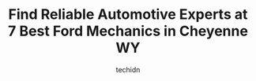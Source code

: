---
layout: ampstory
image: https://images.unsplash.com/photo-1542728212-aca4817f0610?ixlib=rb-4.0.3&ixid=MnwxMjA3fDB8MHxwaG90by1wYWdlfHx8fGVufDB8fHx8&auto=format&fit=crop&w=640&h=853&q=80
author: techidn
featured: false
description: Looking for reliable and skilled Ford Mechanic in Cheyenne WY, USA? Your search ends here with the 7 best Ford Mechanic in town. With their expertise and commitment to delivering exceptional
title: Find Reliable Automotive Experts at 7 Best Ford Mechanics in Cheyenne WY
cover:
   title: Find Reliable Automotive Experts at 7 Best Ford Mechanics in Cheyenne WY
   subtitle: Rickpate
   background: https://images.unsplash.com/photo-1542728212-aca4817f0610?ixlib=rb-4.0.3&ixid=MnwxMjA3fDB8MHxwaG90by1wYWdlfHx8fGVufDB8fHx8&auto=format&fit=crop&w=640&h=853&q=80

pages: 
 - layout: thirds
   top: <h1>#1 TNT Customs - Auto & Jeep Shop</h1>
   bottom: "<p>They did a great job for a fair price.  Definitely bringing my Toyo in for other projects.  Cant wait to work with TNT again.</p>"
   background: https://www.knot35.com/toplist/wp-content/uploads/2023/06/best-ford-mechanic-1-in-cheyenne-wy-1685841504.jpeg
   backgroundblur: true
 - layout: thirds
   top: <h1>#2 Big Als Auto & Exhaust</h1>
   bottom: "<p>6526 US 30 Service Rd, Cheyenne, WY 82001, United States</p>"
   background: https://www.knot35.com/toplist/wp-content/uploads/2023/06/best-ford-mechanic-2-in-cheyenne-wy-1685841505.jpeg
   cta:
      link: https://www.knot35.com/toplist/find-reliable-automotive-experts-at-7-best-ford-mechanics-in-cheyenne-wy/
      text: Find Reliable Automotive Experts at 7 Best Ford Mechanics in Cheyenne WY
 - layout: thirds
   top: <h1>#3 Automotive Repair Specialists</h1>
   bottom: "<p>305 E Fox Farm Rd, Cheyenne, WY 82007, United States</p>"
   background: https://www.knot35.com/toplist/wp-content/uploads/2023/06/best-ford-mechanic-3-in-cheyenne-wy-1685841505.jpeg
   cta:
      link: https://www.knot35.com/toplist/find-reliable-automotive-experts-at-7-best-ford-mechanics-in-cheyenne-wy/
      text: Find Reliable Automotive Experts at 7 Best Ford Mechanics in Cheyenne WY
 - layout: thirds
   top: <h1>#4 Cheyenne Auto Repair & Services</h1>
   bottom: "<p>604 W Lincolnway, Cheyenne, WY 82001, United States</p>"
   background: https://images.unsplash.com/photo-1613843873231-1447db182f97?ixlib=rb-4.0.3&ixid=MnwxMjA3fDB8MHxwaG90by1wYWdlfHx8fGVufDB8fHx8&auto=format&fit=crop&w=640&h=853&q=80
   cta:
      link: https://www.knot35.com/toplist/find-reliable-automotive-experts-at-7-best-ford-mechanics-in-cheyenne-wy/
      text: Find Reliable Automotive Experts at 7 Best Ford Mechanics in Cheyenne WY
 - layout: thirds
   top: <h1>#5 T and T Auto Center</h1>
   bottom: "<p>613 W College Dr, Cheyenne, WY 82007, United States</p>"
   background: https://images.unsplash.com/photo-1602536052359-ef94c21c5948?ixlib=rb-4.0.3&ixid=MnwxMjA3fDB8MHxwaG90by1wYWdlfHx8fGVufDB8fHx8&auto=format&fit=crop&w=640&h=853&q=80
   cta:
      link: https://www.knot35.com/toplist/find-reliable-automotive-experts-at-7-best-ford-mechanics-in-cheyenne-wy/
      text: Find Reliable Automotive Experts at 7 Best Ford Mechanics in Cheyenne WY
 - layout: thirds
   top: <h1>#6 Lew Broyles & Sons</h1>
   bottom: "<p>1919 Garrett St, Cheyenne, WY 82001, United States</p>"
   background: https://images.unsplash.com/photo-1518640467707-6811f4a6ab73?ixlib=rb-4.0.3&ixid=MnwxMjA3fDB8MHxwaG90by1wYWdlfHx8fGVufDB8fHx8&auto=format&fit=crop&w=640&h=853&q=80
   cta:
      link: https://www.knot35.com/toplist/find-reliable-automotive-experts-at-7-best-ford-mechanics-in-cheyenne-wy/
      text: Find Reliable Automotive Experts at 7 Best Ford Mechanics in Cheyenne WY
 - layout: thirds
   top: <h1>#7 FM Automotive</h1>
   bottom: "<p>420 Randall Ave, Cheyenne, WY 82001, United States</p>"
   background: https://plus.unsplash.com/premium_photo-1664640458616-3c74f8cb4589?ixlib=rb-4.0.3&ixid=MnwxMjA3fDB8MHxwaG90by1wYWdlfHx8fGVufDB8fHx8&auto=format&fit=crop&w=640&h=853&q=80
   cta:
      link: https://www.knot35.com/toplist/find-reliable-automotive-experts-at-7-best-ford-mechanics-in-cheyenne-wy/
      text: Find Reliable Automotive Experts at 7 Best Ford Mechanics in Cheyenne WY
 - layout: thirds
   middle: Continue reading...
   background: https://images.unsplash.com/photo-1580610447943-1bfbef5efe07?ixlib=rb-4.0.3&ixid=MnwxMjA3fDB8MHxwaG90by1wYWdlfHx8fGVufDB8fHx8&auto=format&fit=crop&w=640&h=853&q=80
   cta:
      link: https://www.knot35.com/toplist/find-reliable-automotive-experts-at-7-best-ford-mechanics-in-cheyenne-wy/
      text: Find Reliable Automotive Experts at 7 Best Ford Mechanics in Cheyenne WY
      
---